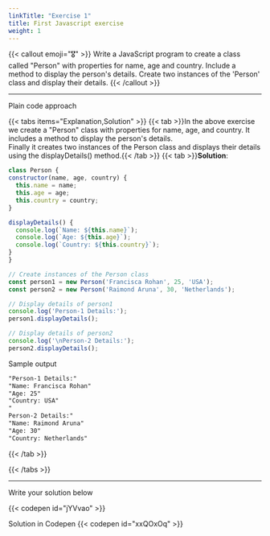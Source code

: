 ```yaml
---
linkTitle: "Exercise 1"
title: First Javascript exercise
weight: 1
---
```


{{< callout emoji="🎖️" >}}
Write a JavaScript program to create a class called "Person" with properties for name, age and country. Include a method to display the person's details. Create two instances of the 'Person' class and display their details.
{{< /callout >}}
___
Plain code approach

{{< tabs items="Explanation,Solution" >}}
  {{< tab >}}In the above exercise we create a "Person" class with properties for name, age, and country. It includes a method to display the person's details.\
  Finally it creates two instances of the Person class and displays their details using the displayDetails() method.{{< /tab >}}
  {{< tab >}}**Solution**:
  ```javascript
class Person {
  constructor(name, age, country) {
    this.name = name;
    this.age = age;
    this.country = country;
  }

  displayDetails() {
    console.log(`Name: ${this.name}`);
    console.log(`Age: ${this.age}`);
    console.log(`Country: ${this.country}`);
  }
}

// Create instances of the Person class
const person1 = new Person('Francisca Rohan', 25, 'USA');
const person2 = new Person('Raimond Aruna', 30, 'Netherlands');

// Display details of person1
console.log('Person-1 Details:');
person1.displayDetails();

// Display details of person2
console.log('\nPerson-2 Details:');
person2.displayDetails();
```
Sample output
```markdown
"Person-1 Details:"
"Name: Francisca Rohan"
"Age: 25"
"Country: USA"
"
Person-2 Details:"
"Name: Raimond Aruna"
"Age: 30"
"Country: Netherlands"
```

  {{< /tab >}}

{{< /tabs >}}

___
Write your solution below

{{< codepen id="jYVvao" >}}

Solution in Codepen
{{< codepen id="xxQOxOq" >}}